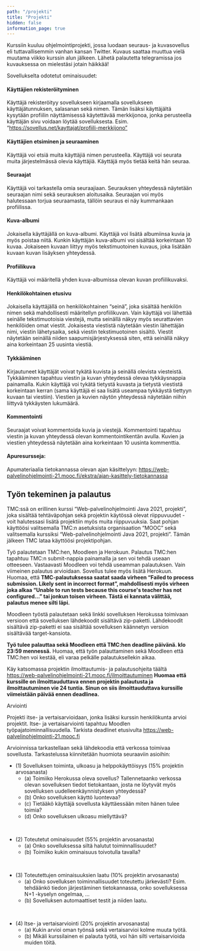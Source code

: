 ```yaml
---
path: "/projekti"
title: "Projekti"
hidden: false
information_page: true
---
```


Kurssiin kuuluu ohjelmointiprojekti, jossa luodaan seuraus- ja kuvasovellus eli tuttavallisemmin vanhan kansan Twitter. Kuvaus saattaa muuttua vielä muutama viikko kurssin alun jälkeen. Lähetä palautetta telegramissa jos kuvauksessa on mielestäsi jotain häikkää!

Sovellukselta odotetut ominaisuudet:

#### Käyttäjien rekisteröityminen ####

Käyttäjä rekisteröityy sovellukseen kirjaamalla sovellukseen käyttäjätunnuksen, salasanan sekä nimen. Tämän lisäksi käyttäjältä kysytään profiilin näyttämisessä käytettävää merkkijonoa, jonka perusteella käyttäjän sivu voidaan löytää sovelluksesta. Esim. “https://sovellus.net/kayttajat/profiili-merkkijono”

#### Käyttäjien etsiminen ja seuraaminen ####

Käyttäjä voi etsiä muita käyttäjiä nimen perusteella. Käyttäjä voi seurata muita järjestelmässä olevia käyttäjiä. Käyttäjä myös tietää keitä hän seuraa.

#### Seuraajat ####

Käyttäjä voi tarkastella omia seuraajiaan. Seurauksen yhteydessä näytetään seuraajan nimi sekä seurauksen aloitusaika. Seuraajan voi myös halutessaan torjua seuraamasta, tällöin seuraus ei näy kummankaan profiilissa.

#### Kuva-albumi ####

Jokaisella käyttäjällä on kuva-albumi. Käyttäjä voi lisätä albumiinsa kuvia ja myös poistaa niitä. Kunkin käyttäjän kuva-albumi voi sisältää korkeintaan 10 kuvaa. Jokaiseen kuvaan liittyy myös tekstimuotoinen kuvaus, joka lisätään kuvaan kuvan lisäyksen yhteydessä.

#### Profiilikuva ####

Käyttäjä voi määritellä yhden kuva-albumissa olevan kuvan profiilikuvaksi.

#### Henkilökohtainen etusivu ####

Jokaisella käyttäjällä on henkilökohtainen “seinä”, joka sisältää henkilön nimen sekä mahdollisesti määritellyn profiilikuvan. Vain käyttäjä voi lähettää seinälle tekstimuotoisia viestejä, mutta seinällä näkyy myös seurattavien henkilöiden omat viestit. Jokaisesta viestistä näytetään viestin lähettäjän nimi, viestin lähetysaika, sekä viestin tekstimuotoinen sisältö. Viestit näytetään seinällä niiden saapumisjärjestyksessä siten, että seinällä näkyy aina korkeintaan 25 uusinta viestiä.

#### Tykkääminen ####

Kirjautuneet käyttäjät voivat tykätä kuvista ja seinällä olevista viesteistä. Tykkääminen tapahtuu viestin ja kuvan yhteydessä olevaa tykkäysnappia painamalla. Kukin käyttäjä voi tykätä tietystä kuvasta ja tietystä viestistä korkeintaan kerran (sama käyttäjä ei saa lisätä useampaa tykkäystä tiettyyn kuvaan tai viestiin). Viestien ja kuvien näytön yhteydessä näytetään niihin liittyvä tykkäysten lukumäärä.

#### Kommentointi ####

Seuraajat voivat kommentoida kuvia ja viestejä. Kommentointi tapahtuu viestin ja kuvan yhteydessä olevan kommentointikentän avulla. Kuvien ja viestien yhteydessä näytetään aina korkeintaan 10 uusinta kommenttia.

#### Apuresursseja: ####

Apumateriaalia tietokannassa olevan ajan käsittelyyn: https://web-palvelinohjelmointi-21.mooc.fi/ekstra/ajan-kasittely-tietokannassa

## Työn tekeminen ja palautus ##

TMC:ssä on erillinen kurssi “Web-palvelinohjelmointi Java 2021, projekti”, joka sisältää tehtäväpohjan sekä projektin käytössä olevat riippuvuudet - voit halutessasi lisätä projektiin myös muita riippuvuuksia. Saat pohjan käyttöösi valitsemalla TMC:n asetuksista organisaation “MOOC” sekä valitsemalla kurssiksi “Web-palvelinohjelmointi Java 2021, projekti”. Tämän jälkeen TMC lataa käyttöösi projektipohjan.

Työ palautetaan TMC:hen, Moodleen ja Herokuun. Palautus TMC:hen tapahtuu TMC:n submit-nappia painamalla ja sen voi tehdä useaan otteeseen. Vastaavasti Moodleen voi tehdä useamman palautuksen. Vain viimeinen palautus arvioidaan. Sovellus tulee myös lisätä Herokuun. Huomaa, että **TMC-palautuksessa saatat saada virheen “Failed to process submission. Likely sent in incorrect format”, mahdollisesti myös virheen joka alkaa “Unable to run tests because this course's teacher has not configured...” tai jonkun toisen virheen. Tästä ei kannata välittää, palautus menee silti läpi.**

Moodleen työstä palautetaan sekä linkki sovelluksen Herokussa toimivaan versioon että sovelluksen lähdekoodit sisältävä zip-paketti. Lähdekoodit sisältävä zip-paketti ei saa sisältää sovelluksen käännetyn version sisältävää target-kansiota.

**Työ tulee palauttaa sekä Moodleen että TMC:hen deadline päivänä. klo 23:59 mennessä.** Huomaa, että työn palauttaminen sekä Moodleen että TMC:hen voi kestää, eli varaa pelkälle palautuksellekin aikaa.

Käy katsomassa projektin ilmoittautumis- ja palautusohjeita täältä https://web-palvelinohjelmointi-21.mooc.fi/ilmoittautuminen **Huomaa että kurssille on ilmoittauduttava ennen projektin palautusta ja ilmoittautuminen vie 24 tuntia. Sinun on siis ilmoittauduttava kurssille viimeistään päivää ennen deadlinea.**

Arviointi

Projekti itse- ja vertaisarvioidaan, jonka lisäksi kurssin henkilökunta arvioi projektit. Itse- ja vertaisarviointi tapahtuu Moodlen työpajatoiminnallisuudella. Tarkista deadlinet etusivulta https://web-palvelinohjelmointi-21.mooc.fi

Arvioinnissa tarkastellaan sekä lähdekoodia että verkossa toimivaa sovellusta. Tarkastelussa kiinnitetään huomiota seuraaviin asioihin:

- (1) Sovelluksen toiminta, ulkoasu ja helppokäyttöisyys (15% projektin arvosanasta)
  - (a) Toimiiko Herokussa oleva sovellus? Tallennetaanko verkossa olevan sovelluksen tiedot tietokantaan, josta ne löytyvät myös sovelluksen uudelleenkäynnistyksen yhteydessä?
  - (b) Onko sovelluksen käyttö luontevaa?
  - (c) Tietääkö käyttäjä sovellusta käyttäessään miten hänen tulee toimia?
  - (d) Onko sovelluksen ulkoasu miellyttävä?

<br />

- (2) Toteutetut ominaisuudet (55% projektin arvosanasta)
  - (a) Onko sovelluksessa siltä halutut toiminnallisuudet?
  - (b) Toimiiko kukin ominaisuus toivotulla tavalla?

<br />

- (3) Toteutettujen ominaisuuksien laatu (10% projektin arvosanasta)
  - (a) Onko sovelluksen toiminnallisuudet toteutettu järkevästi? Esim. tehdäänkö tiedon järjestäminen tietokannassa, onko sovelluksessa N+1 -kyselyn ongelmaa, …
  - (b) Sovelluksen automaattiset testit ja niiden laatu.

<br />

- (4) Itse- ja vertaisarviointi (20% projektin arvosanasta)
  - (a) Kukin arvioi oman työnsä sekä vertaisarvioi kolme muuta työtä.
  - (b) Mikäli kurssilainen ei palauta työtä, voi hän silti vertaisarvioida muiden töitä.

